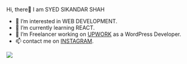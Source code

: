 Hi, there👋 
I am SYED SIKANDAR SHAH

- 👀 I’m interested in WEB DEVELOPMENT.
- 🌱 I’m currently learning REACT.
- 💞️ I’m Freelancer working on [UPWORK](https://www.upwork.com/freelancers/~0111db188090be018c?viewMode=1) as a WordPress Developer.
- 📫 contact me on [INSTAGRAM](https://www.instagram.com/sayedsikandarshah/?fbclid=IwAR1C70jIWINqNzyBIjJlv4BYkVChYF_bsDi7rZ7LTmqedCEWHjGQUNsr-tI).

<img src="https://github-readme-stats.vercel.app/api?username=Sayed70480&&show_icons=true&title_color=ffffff&icon_color=bb2acf&text_color=daf7dc&bg_color=151515">

<!---
Sayed70480/Sayed70480 is a ✨ special ✨ repository because its `README.md` (this file) appears on your GitHub profile.
You can click the Preview link to take a look at your changes.
--->
